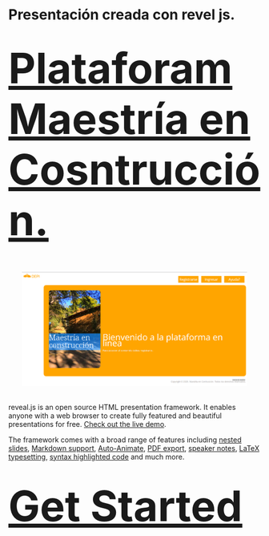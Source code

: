 <h1>
  Presentación creada con revel js. 
  <h1>
  <a href="http://pruebaispmc.herokuapp.com/" style="font-size: 3em;">Plataforam Maestría en Cosntrucción.</a>
</h1>
</h1>

<p align="center">
  <br><br>
  <a href="javascript:void(0)">
  <img src="https://github.com/MoralesPascualJosue/Presentacion-PMC/blob/master/resources/plataforma_capturas/plataforma-inicio.png" alt="presentacion" width="450">
  </a>
  <br><br>
</p>


reveal.js is an open source HTML presentation framework. It enables anyone with a web browser to create fully featured and beautiful presentations for free. [Check out the live demo](https://revealjs.com/).

The framework comes with a broad range of features including [nested slides](https://revealjs.com/vertical-slides/), [Markdown support](https://revealjs.com/markdown/), [Auto-Animate](https://revealjs.com/auto-animate/), [PDF export](https://revealjs.com/pdf-export/), [speaker notes](https://revealjs.com/speaker-view/), [LaTeX typesetting](https://revealjs.com/math/), [syntax highlighted code](https://revealjs.com/code/) and much more.

<h1>
  <a href="https://revealjs.com/installation" style="font-size: 3em;">Get Started</a>
</h1>
